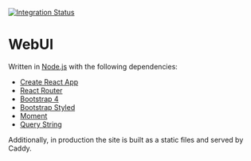 [![Integration Status](https://github.com/jhburns/ExperienceCapture/workflows/WebUI/badge.svg)](https://github.com/jhburns/ExperienceCapture/actions?query=workflow%3A%22WebUI%22)

# WebUI

Written in [Node.js](https://nodejs.org/en/) with the following dependencies:

- [Create React App](https://reactjs.org/docs/create-a-new-react-app.html)
- [React Router](https://reacttraining.com/react-router/)
- [Bootstrap 4](https://getbootstrap.com/)
- [Bootstrap Styled](https://bootstrap-styled.github.io/bootstrap-styled/)
- [Moment](https://momentjs.com/)
- [Query String](https://www.npmjs.com/package/query-string)

Additionally, in production the site is built as a static files and served by Caddy.
